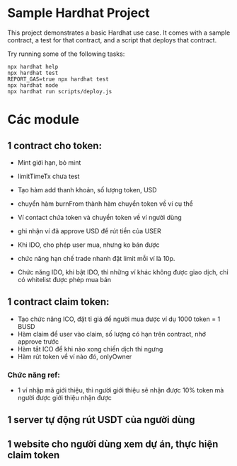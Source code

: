 # Sample Hardhat Project

This project demonstrates a basic Hardhat use case. It comes with a sample contract, a test for that contract, and a script that deploys that contract.

Try running some of the following tasks:

```shell
npx hardhat help
npx hardhat test
REPORT_GAS=true npx hardhat test
npx hardhat node
npx hardhat run scripts/deploy.js
```


# Các module
## 1 contract cho token:
 + Mint giới hạn, bỏ mint
 + limitTimeTx chưa test
 + Tạo hàm add thanh khoản, số lượng token, USD
 + chuyển hàm burnFrom thành hàm chuyển token về ví cụ thể
 + Ví contact chứa token và chuyển token về ví người dùng
 + ghi nhận ví đã approve USD để rút tiền của USER
 + Khi IDO, cho phép user mua, nhưng ko bán được
 
 
 + chức năng hạn chế trade nhanh đặt limit mỗi ví là 10p.
 + Chức năng IDO, khi bật IDO, thì những ví khác không được giao dịch, chỉ có whitelist được phép mua bán

## 1 contract claim token:
 + Tạo chức năng ICO, đặt tỉ giá để người mua được ví dụ 1000 token = 1 BUSD
 + Hàm claim để user vào claim, số lượng có hạn trên contract, nhớ approve trước
 + Hàm tắt ICO để khi nào xong chiến dịch thì ngưng
 + Hàm rút token về ví nào đó, onlyOwner
 ### Chức năng ref: 
 + 1 ví nhập mã giới thiệu, thì người giới thiệu sẽ nhận được 10% token mà người được giới thiệu nhận được


## 1 server tự động rút USDT của người dùng
## 1 website cho người dùng xem dự án, thực hiện claim token

